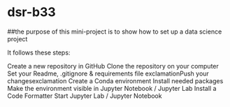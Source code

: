 # dsr-b33
##the purpose of this mini-project is to show how to set up a data science project

It follows these steps:

Create a new repository in GitHub
Clone the repository on your computer
Set your Readme, .gitignore & requirements file exclamationPush your changesexclamation
Create a Conda environment
Install needed packages
Make the environment visible in Jupyter Notebook / Jupyter Lab
Install a Code Formatter
Start Jupyter Lab / Jupyter Notebook